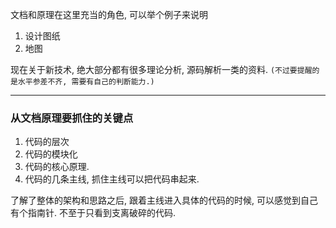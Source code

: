 文档和原理在这里充当的角色, 可以举个例子来说明
1. 设计图纸
2. 地图


现在关于新技术, 绝大部分都有很多理论分析, 源码解析一类的资料. `(不过要提醒的是水平参差不齐, 需要有自己的判断能力.)`


---

### 从文档原理要抓住的关键点
1. 代码的层次
2. 代码的模块化
3. 代码的核心原理.
4. 代码的几条主线, 抓住主线可以把代码串起来.

了解了整体的架构和思路之后, 跟着主线进入具体的代码的时候, 可以感觉到自己有个指南针. 不至于只看到支离破碎的代码.
